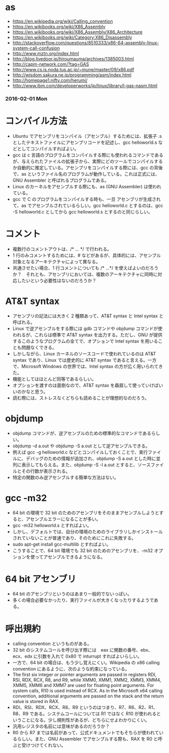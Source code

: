 # as

* https://en.wikipedia.org/wiki/Calling_convention
* https://en.wikibooks.org/wiki/X86_Assembly
* https://en.wikibooks.org/wiki/X86_Assembly/X86_Architecture
* https://en.wikibooks.org/wiki/Category:X86_Disassembly
* http://stackoverflow.com/questions/8510333/x86-64-assembly-linux-system-call-confusion
* http://www.mztn.org/index.html
* http://blog.livedoor.jp/hiroumauma/archives/1385003.html
* http://capm-network.com/?tag=GAS
* http://www.cs.is.noda.tus.ac.jp/~mune/master/09/x86.pdf
* http://wisdom.sakura.ne.jp/programming/asm/index.html
* http://homepage1.nifty.com/herumi/
* http://www.ibm.com/developerworks/jp/linux/library/l-gas-nasm.html

### 2016-02-01 Mon

# コンパイル方法

* Ubuntu でアセンブリをコンパイル（アセンブル）するためには、拡張子 .s としたテキストファイルにアセンブリコードを記述し、gcc helloworld.s などとしてコンパイルすればよい。
* gcc は c 言語のプログラムをコンパイルする際にも使われるコマンドであるが、与えられたファイルの拡張子から、実際にどのツールでコンパイルするか自動的に推定している。アセンブリをコンパイルする際には、gcc の背後で、as というファイル名のプログラムが動作している。これは正式には、GNU Assembler と呼ばれるプログラムである。
* Linux のカーネルをアセンブルする際にも、as (GNU Assembler) は使われている。
* gcc で C のプログラムをコンパイルする時も、一旦 アセンブリが生成されて、as でアセンブルされているらしい。gcc helloworld.c とするのは、gcc -S helloworld.c としてから gcc helloworld.s とするのと同じらしい。

# コメント

* 複数行のコメントアウトは、/* ... \*/ で行われる。
* 1 行のみコメントするためには、# などがあるが、具体的には、アセンブル対象となるアーキテクチャによって異なる。
* 共通させたい場合、1 行コメントについても /* ...\*/ を使えばよいのだろうか？　それとも、アセンブリにおいては、複数のアーキテクチャに同時に対応したいという必要性はないのだろうか？

# AT&T syntax

* アセンブリの記法には大きく 2 種類あって、AT&T syntax と Intel syntax と呼ばれる。
* Linux で逆アセンブルをする際には gdb コマンドや objdump コマンドが使われるが、これらは標準で AT&T syntax を出力する。ただし、GNU が提供するこのようなプログラムの全てで、オプションで Intel syntax を用いることも問題なくできる。
* しかしながら、Linux カーネルのソースコードで使われているのは AT&T syntax であり、Linux では歴史的に AT&T syntax であると言える。一方で、Microsoft Windows の世界では、Intel syntax の方が広く用いられてきた。
* 機能としてはほとんど同等であるらしい。
* オプションを渡すのは面倒なので、AT&T syntax を贔屓して使っていけばいいのかなと思う。
* 読む際には、ストレスなくどちらも読めることが理想的なのだろう。

# objdump

* objdump コマンドが、逆アセンブルのための標準的なコマンドであるらしい。
* objdump -d a.out や objdump -S a.out として逆アセンブルできる。
* 例えば gcc -g helloworld.c などとコンパイルしておくことで、実行ファイルに、デバッグのための情報が追加され、objdump -S a.out とした時に並列に表示してもらえる。また、objdump -S -l a.out とすると、ソースファイルとその行数が表示される。
* 特定の関数のみ逆アセンブルする簡単な方法はない。

# gcc -m32

* 64 bit の環境で 32 bit のためのアセンブリをそのままアセンブルしようとすると、アセンブルエラーになることが多い。
* gcc -m32 helloworld.s とすればよい。
* しかし、デフォルトでは、自分の環境のためのライブラリしかインストールされていないことが普通であり、そのためにこれに失敗する。
* sudo apt-get install gcc-multilib とすればよい。
* こうすることで、64 bit 環境でも 32 bit のためのアセンブリを、-m32 オプションを使ってアセンブルできるようになる。

# 64 bit アセンブリ

* 64 bit のアセンブリというのはあまり一般的でないっぽい。
* 多くの場合必要なかったり、実行ファイルが大きくなったりするようである。

# 呼出規約

* calling convention というものがある。
* 32 bit のシステムコールを呼び出す際には　eax に関数の番号、ebx、ecx、edx に引数を入れて 0x80 で inturrupt すればよいらしい。
* 一方で、64 bit の場合は、もう少し覚えにくい。Wikipedia の x86 calling convention にあるように、次のような約束になっている。
* The first six integer or pointer arguments are passed in registers RDI, RSI, RDX, RCX, R8, and R9, while XMM0, XMM1, XMM2, XMM3, XMM4, XMM5, XMM6 and XMM7 are used for floating point arguments. For system calls, R10 is used instead of RCX. As in the Microsoft x64 calling convention, additional arguments are passed on the stack and the return value is stored in RAX.
* RDI、RSI、RDX、RCX、R8、R9 というのはつまり、R7、R6、R2、R1、R8、R9 である。システムコールについては R1 ではなく R10 が使われるということになる。少し規則性があるが、どちらにせよわかりにくい。
* 汎用レジスタの名前には意味があるのだろうか？
* R0 から R7 までは名前があって、公式ドキュメントでもそちらが使われているらしい。また、GNU Assembler でアセンブルする際も、RAX を R0 と呼ぶと受けつけてくれない。
